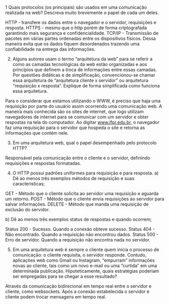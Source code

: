 1 Quais protocolos (os principais) são usados em uma comunicação realizada
na web? Descreva muito brevemente o papel de cada um deles.

HTTP - transfere os dados entre o navegador e o servidor, requisições e resposta.
HTTPS - mesmo que o http porém de forma criptografada garantindo mais segurança e confidencialidade.
TCP/IP - Transmissão de pacotes em várias partes ordenadas entre os dispositivos físicos. Dessa maneira evita que os dados fiquem desordenados trazendo uma confiabilidade na entrega das informações.

2. Alguns autores usam o termo “arquitetura da web” para se referir a como as
camadas tecnológicas da web estão organizadas e aos princípios que
definem a troca de informações entre essas camadas. Por questões
didáticas e de simplificação, convencionou-se chamar essa arquitetura de
“arquitetura cliente x servidor” ou arquitetura “requisição x resposta”.
Explique de forma simplificada como funciona essa arquitetura.

Para o considerar que estamos utilizando o WWW, é preciso que haja uma requisição por parte do usuário assim ocorrendo uma comunicação web. A maneira mais conhecida são os sites de internet, que logo utilizam navegadores de internet para se comunicar com um servidor e obter respostas na tela do computador. 
Ao digitar www.ifpr.edu.br, o navegador faz uma requisição para o servidor que hospeda o site e retorna as informações que contém nele.


3. Em uma arquitetura web, qual o papel desempenhado pelo protocolo
HTTP?

Responsável pela comunicação entre o cliente e o servidor, definindo requisições e respostas formatadas.


4. O HTTP possui padrões uniformes para requisição e para resposta.
a) Dê ao menos três exemplos métodos de requisição e suas
características;

GET - Método que o cliente solicita ao servidor uma requisição e aguarda um retorno.
POST - Método que o cliente envia requisições ao servidor para salvar informações.
DELETE - Método que manda uma requisição de exclusão do servidor.


b) Dê ao menos três exemplos status de respostas e quando ocorrem;

Status 200 - Sucesso. Quando a conexão obteve sucesso.
Status 404 - Não encontrado. Quando a requisição não encontrou dados.
Status 500 - Erro de servidor. Quando a requisição não encontra nada no servidor.


5. Em uma arquitetura web é sempre o cliente quem inicia o processo de
comunicação: o cliente requisita, o servidor responde. Contudo, aplicações
web como Gmail ou Instagram, “empurram” informações novas ao cliente,
tais como um novo e-mail ou uma “curtida” em uma determinada
publicação. Hipoteticamente, quais estratégias poderiam ser empregadas
para se chegar a esse resultado?

Através da comunicação bidirecional em tempo real entre o servidor e cliente, como websockets.
Após a conexão estabelecida o servidor e cliente podem trocar mensagens em tempo real.


